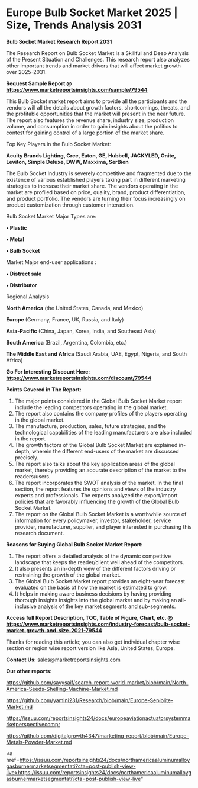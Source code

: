 # Europe Bulb Socket Market 2025 | Size, Trends Analysis 2031

<strong>Bulb Socket Market Research Report 2031</strong>

The Research Report on Bulb Socket Market is a Skillful and Deep Analysis of the Present Situation and Challenges. This research report also analyzes other important trends and market drivers that will affect market growth over 2025-2031.

<strong>Request Sample Report @ <a href=https://www.marketreportsinsights.com/sample/79544>https://www.marketreportsinsights.com/sample/79544</a></strong>

This Bulb Socket market report aims to provide all the participants and the vendors will all the details about growth factors, shortcomings, threats, and the profitable opportunities that the market will present in the near future. The report also features the revenue share, industry size, production volume, and consumption in order to gain insights about the politics to contest for gaining control of a large portion of the market share.

Top Key Players in the Bulb Socket Market:

<strong>Acuity Brands Lighting, Cree, Eaton, GE, Hubbell, JACKYLED, Onite, Leviton, Simple Deluxe, DWW, Maxxima, SerBion</strong>

The Bulb Socket Industry is severely competitive and fragmented due to the existence of various established players taking part in different marketing strategies to increase their market share. The vendors operating in the market are profiled based on price, quality, brand, product differentiation, and product portfolio. The vendors are turning their focus increasingly on product customization through customer interaction.

Bulb Socket Market Major Types are:

<strong>• Plastic

• Metal

• Bulb Socket</strong>

Market Major end-user applications :

<strong>• Distrect sale

• Distributor</strong>

Regional Analysis

</u><strong><b>North America</b></strong> (the United States, Canada, and Mexico)

<strong><b>Europe </b></strong>(Germany, France, UK, Russia, and Italy)

<strong><b>Asia-Pacific</b></strong> (China, Japan, Korea, India, and Southeast Asia)

<strong><b>South America</b></strong> (Brazil, Argentina, Colombia, etc.)

<strong><b>The Middle East and Africa</b></strong> (Saudi Arabia, UAE, Egypt, Nigeria, and South Africa)

<strong>Go For Interesting Discount Here: <a href=https://www.marketreportsinsights.com/discount/79544>https://www.marketreportsinsights.com/discount/79544</a></strong>

<strong>Points Covered in The Report:</strong>
<ol>
  <li>The major points considered in the Global Bulb Socket Market report include the leading competitors operating in the global market.</li>
  <li>The report also contains the company profiles of the players operating in the global market.</li>
  <li>The manufacture, production, sales, future strategies, and the technological capabilities of the leading manufacturers are also included in the report.</li>
  <li>The growth factors of the Global Bulb Socket Market are explained in-depth, wherein the different end-users of the market are discussed precisely.</li>
  <li>The report also talks about the key application areas of the global market, thereby providing an accurate description of the market to the readers/users.</li>
  <li>The report incorporates the SWOT analysis of the market. In the final section, the report features the opinions and views of the industry experts and professionals. The experts analyzed the export/import policies that are favorably influencing the growth of the Global Bulb Socket Market.</li>
  <li>The report on the Global Bulb Socket Market is a worthwhile source of information for every policymaker, investor, stakeholder, service provider, manufacturer, supplier, and player interested in purchasing this research document.</li>
</ol>
<strong>Reasons for Buying Global Bulb Socket Market Report:</strong>

<ol>
  <li>The report offers a detailed analysis of the dynamic competitive landscape that keeps the reader/client well ahead of the competitors.</li>
  <li>It also presents an in-depth view of the different factors driving or restraining the growth of the global market.</li>
  <li>The Global Bulb Socket Market report provides an eight-year forecast evaluated on the basis of how the market is estimated to grow.</li>
  <li>It helps in making aware business decisions by having providing thorough insights insights into the global market and by making an all-inclusive analysis of the key market segments and sub-segments.</li>
</ol>
<strong>Access full Report Description, TOC, Table of Figure, Chart, etc. @ <a href=https://www.marketreportsinsights.com/industry-forecast/bulb-socket-market-growth-and-size-2021-79544>https://www.marketreportsinsights.com/industry-forecast/bulb-socket-market-growth-and-size-2021-79544</a></strong>


Thanks for reading this article; you can also get individual chapter wise section or region wise report version like Asia, United States, Europe.

<strong>Contact Us:</strong>
sales@marketreportsinsights.com

<strong>Our other reports:</strong>

<a href=https://github.com/sayysaif/search-report-world-market/blob/main/North-America-Seeds-Shelling-Machine-Market.md>https://github.com/sayysaif/search-report-world-market/blob/main/North-America-Seeds-Shelling-Machine-Market.md</a>

<a href=https://github.com/yamini231/Research/blob/main/Europe-Sepiolite-Market.md>https://github.com/yamini231/Research/blob/main/Europe-Sepiolite-Market.md</a>

<a href=https://issuu.com/reportsinsights24/docs/europeaviationactuatorsystemmarketperspectivecompr>https://issuu.com/reportsinsights24/docs/europeaviationactuatorsystemmarketperspectivecompr</a>

<a href=https://github.com/digitalgrowth4347/marketing-report/blob/main/Europe-Metals-Powder-Market.md>https://github.com/digitalgrowth4347/marketing-report/blob/main/Europe-Metals-Powder-Market.md</a>

<a href=https://issuu.com/reportsinsights24/docs/northamericaaluminumalloygasburnermarketsegmentati?cta=post-publish-view-live>https://issuu.com/reportsinsights24/docs/northamericaaluminumalloygasburnermarketsegmentati?cta=post-publish-view-live</a>"
